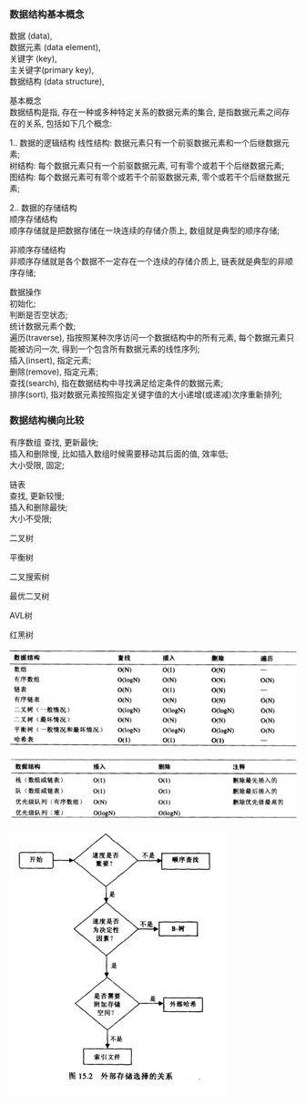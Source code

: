 ### 数据结构基本概念
数据 (data),   
数据元素 (data element),   
关键字 (key),   
主关键字(primary key),   
数据结构 (data structure),   

基本概念  
数据结构是指, 存在一种或多种特定关系的数据元素的集合, 是指数据元素之间存在的关系, 包括如下几个概念:   

1.. 数据的逻辑结构
线性结构: 数据元素只有一个前驱数据元素和一个后继数据元素;  
树结构: 每个数据元素只有一个前驱数据元素, 可有零个或若干个后继数据元素;  
图结构: 每个数据元素可有零个或若干个前驱数据元素, 零个或若干个后继数据元素;  

2.. 数据的存储结构  
顺序存储结构  
顺序存储就是把数据存储在一块连续的存储介质上, 数组就是典型的顺序存储;  

非顺序存储结构  
非顺序存储就是各个数据不一定存在一个连续的存储介质上, 链表就是典型的非顺序存储;  

数据操作  
初始化;  
判断是否空状态;  
统计数据元素个数;  
遍历(traverse), 指按照某种次序访问一个数据结构中的所有元素, 每个数据元素只能被访问一次, 得到一个包含所有数据元素的线性序列;  
插入(insert), 指定元素;  
删除(remove), 指定元素;  
查找(search), 指在数据结构中寻找满足给定条件的数据元素;  
排序(sort), 指对数据元素按照指定关键字值的大小递增(或递减)次序重新排列;  

### 数据结构横向比较  
有序数组
查找, 更新最快;  
插入和删除慢, 比如插入数组时候需要移动其后面的值, 效率低;  
大小受限, 固定;  

链表   
查找, 更新较慢;  
插入和删除最快;  
大小不受限;  

二叉树  

平衡树  

二叉搜索树   

最优二叉树

AVL树  

红黑树  


![数据结构横向比较](ImageFiels/DS_01.png)  

![数据结构横向比较](ImageFiels/DS_02.png)  

![如何选取数据结构](ImageFiels/DS_003.png)  

